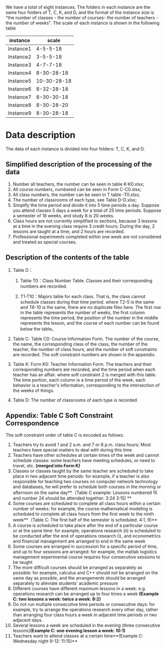 

We have a total of eight instances. The folders in each instance are the same four folders of T, C, K, and D, and the format of the instance size is "the number of classes - the number of courses- the number of teachers - the number of weeks".
The scale of each instance is shown in the following table

| instance | scale |
|  ----  | ----  |
| Instance1  | 4-5-5-18 |
| Instance2  | 3-5-5-18 |
| Instance3  | 4-7-7-18 |
| Instance4  | 8-30-28-18 |
| Instance5  | 10-30-28-18 |
| Instance6  | 8-32-28-18 |
| Instance7  | 8-30-30-18 |
| Instance8  | 8-30-28-20 |
| Instance9  | 8-30-28-18 |


# Data description

The data of each instance is divided into four folders: T, C, K, and D.

## Simplified description of the processing of the data

1. Number all teachers, the number can be seen in table K-K0.xlsx;
2. All course numbers, numbered can be seen in Form C-C0.xlsx;
3. All class numbers, the number can be seen in T table -T0.xlsx;
4. The number of classrooms of each type, see Table D-D.xlsx;
5. Simplify the time period and divide it into 5 time periods a day. Suppose you attend classes 5 days a week for a total of 25 time periods. Suppose a semester of 18 weeks, and study 8 is 20 weeks.
6. Class hours are not currently simplified to sections, because 3 lessons at a time in the evening class require 3 credit hours; During the day, 2 lessons are taught at a time, and 2 hours are recorded.
7. Professional experiments completed within one week are not considered and treated as special courses.

## Description of the contents of the table

1. Table D：

   1. Table T0：Class Number Table. Classes and their corresponding numbers are recorded.

   2. T1-T10：Majors table for each class. That is, the class cannot schedule classes during that time period. where T2-5 is the same and T6-10 is the same, there are no duplicate files here. The first row in the table represents the number of weeks, the first column represents the time period, the position of the number in the middle represents the lesson, and the course of each number can be found below the table。
2. Table C: Table C0: Course Information Form. The number of the course, the name, the corresponding class of the class, the number of the teacher, the number of class hours, and the number of soft constraints are recorded. The soft constraint numbers are shown in the appendix.
3. Table K: Form K0: Teacher Information Form. The teachers and their corresponding numbers are recorded, and the time period when each teacher has an affair. where soft constraint 2 is merged with this table. The time portion, each column is a time period of the week, each behavior is a teacher's information, corresponding to the intersection of the weeks of things.
4. Table D: The number of classrooms of each type is recorded

## Appendix: Table C Soft Constraint Correspondence

The soft constraint order of table C is encoded as follows:

1. Teachers try to avoid 1 and 2 a.m. and 7 or 8 p.m. class hours: Most teachers have special matters to deal with during this time 
2. Teachers have other schedules at certain times of the week and cannot schedule classes: some teachers have meeting schedules, or need to travel, etc. **(merged into Form K)**
3. Classes or classes taught by the same teacher are scheduled to take place in two adjacent time periods: for example, if a teacher is also responsible for teaching two courses on computer network technology and databases, he will prefer to schedule both courses in the morning or afternoon on the same day**（Table C example: Lessons numbered 15 and number 24 should be attended together: 3:24 3:15) **
4. Some courses are scheduled to complete all class hours within a certain number of weeks: for example, the course mathematical modeling is scheduled to complete all class hours from the first week to the ninth week**（Table C: The first half of the semester is scheduled: 4:1, 9)**
2. A course is scheduled to take place after the end of a particular course or at the same time: for example, operations research (ii) is scheduled to be conducted after the end of operations research (i), and econometrics and financial management are arranged to end in the same week
3. Some courses are arranged in succession for a specific period of time, and up to four sessions are arranged: for example, the matlab logistics management experimental course requires four consecutive sessions to be taught
7. The more difficult courses should be arranged as separately as possible: for example, calculus and C++ should not be arranged on the same day as possible, and the arrangements should be arranged separately to alleviate students' academic pressure
2. Different courses have different maximum lessons in a week: e.g. operations research can be arranged up to four times a week **(Example C: two lessons a week: twice a week: 8:2)**
3. Do not run multiple consecutive time periods or consecutive days: for example, try to arrange the operations research every other day, rather than arranging four class hours a week in adjacent time periods or two adjacent days.
10. Several lessons a week are scheduled in the evening (three consecutive lessons)**(Example C: one evening lesson a week: 10:1)**
2. Teachers want to attend classes at a certain time**(Example C: Wednesday night 9-12: 11:15)**
